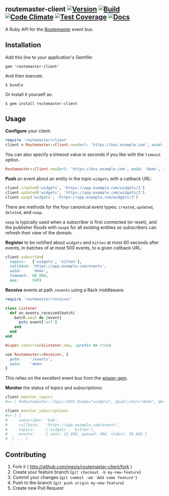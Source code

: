## routemaster-client [![Version](https://badge.fury.io/rb/routemaster-client.svg)](https://rubygems.org/gems/routemaster-client) [![Build](https://travis-ci.org/mezis/routemaster-client.svg?branch=master)](https://travis-ci.org/mezis/routemaster-client) [![Code Climate](https://codeclimate.com/github/mezis/routemaster-client/badges/gpa.svg)](https://codeclimate.com/github/mezis/routemaster-client) [![Test Coverage](https://codeclimate.com/github/mezis/routemaster-client/badges/coverage.svg)](https://codeclimate.com/github/mezis/routemaster-client/coverage) [![Docs](http://img.shields.io/badge/API%20docs-rubydoc.info-blue.svg)](http://rubydoc.info/github/mezis/routemaster-client/frames/file/README.md)

A Ruby API for the [Routemaster](https://github.com/mezis/routemaster) event
bus.



## Installation

Add this line to your application's Gemfile:

    gem 'routemaster-client'

And then execute:

    $ bundle

Or install it yourself as:

    $ gem install routemaster-client

## Usage

**Configure** your client:

```ruby
require 'routemaster/client'
client = Routemaster::Client.new(url: 'https://bus.example.com', uuid: 'demo')
```

You can also specify a timeout value in seconds if you like with the ```timeout``` option.

```ruby
Routemaster::Client.new(url: 'https://bus.example.com', uuid: 'demo', timeout: 2)
```


**Push** an event about an entity in the topic `widgets` with a callback URL:

```ruby
client.created('widgets', 'https://app.example.com/widgets/1')
client.updated('widgets', 'https://app.example.com/widgets/2')
client.noop('widgets', 'https://app.example.com/widgets/3')
```

There are methods for the four canonical event types: `created`, `updated`,
`deleted`, and `noop`.

`noop` is typically used when a subscriber is first connected (or reset), and
the publisher floods with `noop`s for all existing entities so subscribers can
refresh their view of the domain.


**Register** to be notified about `widgets` and `kitten` at most 60 seconds after
events, in batches of at most 500 events, to a given callback URL:

```ruby
client.subscribe(
  topics:   ['widgets', 'kitten'],
  callback: 'https://app.example.com/events',
  uuid:     'demo',
  timeout:  60_000,
  max:      500)
```


**Receive** events at path `/events` using a Rack middleware:

```ruby
require 'routemaster/receiver'

class Listener
  def on_events_received(batch)
    batch.each do |event|
      puts event['url']
    end
  end
end

Wisper.subscribe(Listener.new, :prefix => true)

use Routemaster::Receiver, {
  path:    '/events',
  uuid:    'demo'
}
```

This relies on the excellent event bus from the [wisper
gem](https://github.com/krisleech/wisper#wisper).


**Monitor** the status of topics and subscriptions:

```ruby
client.monitor_topics
#=> [ #<Routemaster::Topic:XXXX @name="widgets", @publisher="demo", @events=12589>, ...]

client.monitor_subscriptions
#=> [ {
#     subscriber: 'bob',
#     callback:   'https://app.example.com/events',
#     topics:     ['widgets', 'kitten'],
#     events:     { sent: 21_450, queued: 498, oldest: 59_603 }
#  } ... ]
```

## Contributing

1. Fork it ( http://github.com/mezis/routemaster-client/fork )
2. Create your feature branch (`git checkout -b my-new-feature`)
3. Commit your changes (`git commit -am 'Add some feature'`)
4. Push to the branch (`git push origin my-new-feature`)
5. Create new Pull Request

